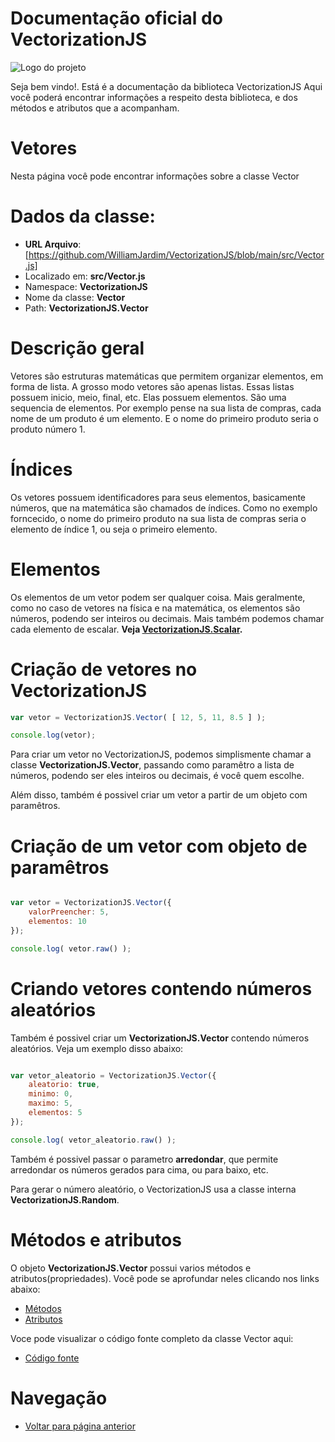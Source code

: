 # Documentação oficial do VectorizationJS
![Logo do projeto](https://github.com/WilliamJardim/VectorizationJS/blob/main/imagens/logo512x512.png)

Seja bem vindo!. Está é a documentação da biblioteca VectorizationJS
Aqui você poderá encontrar informações a respeito desta biblioteca, e dos métodos e atributos que a acompanham.

# Vetores
Nesta página você pode encontrar informações sobre a classe Vector

# Dados da classe:
 - **URL Arquivo**: [https://github.com/WilliamJardim/VectorizationJS/blob/main/src/Vector.js] 
 - Localizado em: **src/Vector.js**
 - Namespace: **VectorizationJS**
 - Nome da classe: **Vector**
 - Path: **VectorizationJS.Vector**

# Descrição geral
Vetores são estruturas matemáticas que permitem organizar elementos, em forma de lista. A grosso modo vetores são apenas listas. Essas listas possuem inicio, meio, final, etc. Elas possuem elementos. São uma sequencia de elementos. Por exemplo pense na sua lista de compras, cada nome de um produto é um elemento. E o nome do primeiro produto seria o produto número 1. 

# Índices
Os vetores possuem identificadores para seus elementos, basicamente números, que na matemática são chamados de índices. Como no exemplo forncecido, o nome do primeiro produto na sua lista de compras seria o elemento de índice 1, ou seja o primeiro elemento.

# Elementos
Os elementos de um vetor podem ser qualquer coisa. Mais geralmente, como no caso de vetores na física e na matemática, os elementos são números, podendo ser inteiros ou decimais. Mais também podemos chamar cada elemento de escalar. **Veja [VectorizationJS.Scalar](../Scalar/page.md).**

# Criação de vetores no VectorizationJS
```javascript
var vetor = VectorizationJS.Vector( [ 12, 5, 11, 8.5 ] );

console.log(vetor);
```

Para criar um vetor no VectorizationJS, podemos simplismente chamar a classe **VectorizationJS.Vector**, passando como paramêtro a lista de números, podendo ser eles inteiros ou decimais, é você quem escolhe.

Além disso, também é possivel criar um vetor a partir de um objeto com paramêtros.

# Criação de um vetor com objeto de paramêtros
```javascript

var vetor = VectorizationJS.Vector({ 
    valorPreencher: 5, 
    elementos: 10 
});

console.log( vetor.raw() );

```

# Criando vetores contendo números aleatórios
Também é possivel criar um **VectorizationJS.Vector** contendo números aleatórios.
Veja um exemplo disso abaixo:

```javascript

var vetor_aleatorio = VectorizationJS.Vector({ 
    aleatorio: true, 
    minimo: 0, 
    maximo: 5, 
    elementos: 5
});

console.log( vetor_aleatorio.raw() );

```

Também é possivel passar o parametro **arredondar**, que permite arredondar os números gerados para cima, ou para baixo, etc.

Para gerar o número aleatório, o VectorizationJS usa a classe interna **VectorizationJS.Random**.

# Métodos e atributos
O objeto **VectorizationJS.Vector** possui varios métodos e atributos(propriedades). Você pode se aprofundar neles clicando nos links abaixo:
- [Métodos](Metodos/page.md)
- [Atributos](Atributos/page.md)

Voce pode visualizar o código fonte completo da classe Vector aqui:
* [Código fonte](https://github.com/WilliamJardim/VectorizationJS/blob/main/src/Vector.js)

# Navegação
* [Voltar para página anterior](../page.md)